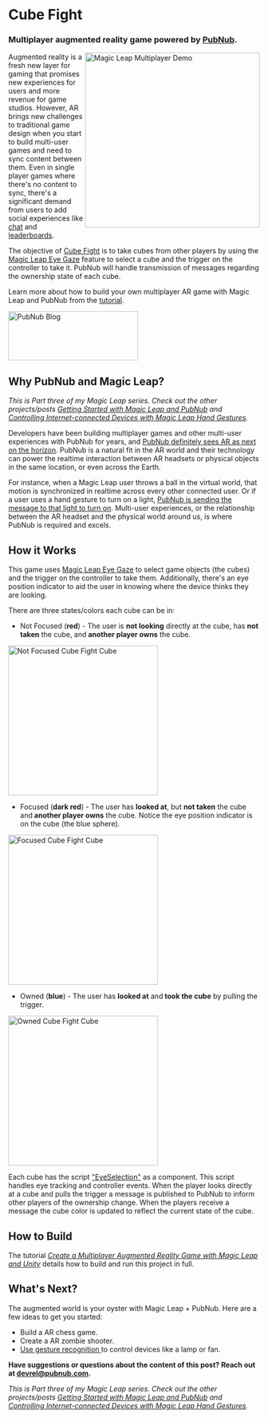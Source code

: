# Cube Fight

### Multiplayer augmented reality game powered by [PubNub](https://www.pubnub.com/?devrel_gh=Cube-Fight).

<img src="/Magic-Leap-Multiplayer-Demo-op.gif?raw=true" alt="Magic Leap Multiplayer Demo" width="350" align="right" />

Augmented reality is a fresh new layer for gaming that promises new experiences for users and more revenue for game studios. However, AR brings new challenges to traditional game design when you start to build multi-user games and need to sync content between them. Even in single player games where there's no content to sync, there's a significant demand from users to add social experiences like <a href="https://www.pubnub.com/products/chatengine/?devrel_gh=Cube-Fight" target="_blank" rel="noopener">chat</a> and <a href="https://www.pubnub.com/blog/realtime-highscores-leaderboards-in-unity/?devrel_gh=Cube-Fight" target="_blank" rel="noopener">leaderboards</a>.

The objective of <a href="https://github.com/chandler767/Cube-Fight" target="_blank" rel="noopener">Cube Fight</a> is to take cubes from other players by using the <a href="https://creator.magicleap.com/learn/tutorials/eye-gaze-unity" target="_blank" rel="noopener">Magic Leap Eye Gaze</a> feature to select a cube and the trigger on the controller to take it. PubNub will handle transmission of messages regarding the ownership state of each cube.

Learn more about how to build your own multiplayer AR game with Magic Leap and PubNub from the [tutorial](https://www.pubnub.com/blog/Multiplayer-Augmented-Reality-Game-Magic-Leap-unity/?devrel_gh=Cube-Fight).

<a href="https://www.pubnub.com/blog/Multiplayer-Augmented-Reality-Game-Magic-Leap-unity/?devrel_gh=Cube-Fight">
    <img alt="PubNub Blog" src="https://i.imgur.com/aJ927CO.png" width=260 height=98/>
</a>

## Why PubNub and Magic Leap?
<em>This is Part three of my Magic Leap series. Check out the other projects/posts <a href="https://www.pubnub.com/blog/getting-started-with-magic-leap-and-unity?devrel_gh=cube-fight" target="_blank" rel="noopener">Getting Started with Magic Leap and PubNub</a> and <a href="https://www.pubnub.com/blog/magic-leap-controlling-internet-connected-devices-lights-doors-with-hand-gestures/?devrel_gh=Cube-Fight" target="_blank" rel="noopener">Controlling Internet-connected Devices with Magic Leap Hand Gestures</a>.</em>

Developers have been building multiplayer games and other multi-user experiences with PubNub for years, and <a href="https://www.pubnub.com/blog/getting-started-with-magic-leap-and-unity?devrel_gh=Cube-Fight" target="_blank" rel="noopener">PubNub definitely sees AR as next on the horizon</a>. PubNub is a natural fit in the AR world and their technology can power the realtime interaction between AR headsets or physical objects in the same location, or even across the Earth.

For instance, when a Magic Leap user throws a ball in the virtual world, that motion is synchronized in realtime across every other connected user. Or if a user uses a hand gesture to turn on a light, <a href="https://github.com/chandler767/Magic-Leap-IoT-Example" target="_blank" rel="noopener">PubNub is sending the message to that light to turn on</a>. Multi-user experiences, or the relationship between the AR headset and the physical world around us, is where PubNub is required and excels.

## How it Works
This game uses <a href="https://creator.magicleap.com/learn/tutorials/eye-gaze-unity" target="_blank" rel="noopener">Magic Leap Eye Gaze</a> to select game objects (the cubes) and the trigger on the controller to take them. Additionally, there's an eye position indicator to aid the user in knowing where the device thinks they are looking.

There are three states/colors each cube can be in:

* Not Focused (<strong>red</strong>) - The user is <strong>not looking</strong> directly at the cube, has <strong>not taken</strong> the cube, and<strong> another player owns</strong> the cube.

<img src="https://www.pubnub.com/blog/wp-content/uploads/2018/10/image-red-1024x768.jpg" alt="Not Focused Cube Fight Cube" width="300" align="center" />

 * Focused (<strong>dark red</strong>) - The user has <strong>looked at</strong>, but <strong>not taken</strong> the cube and<strong> another player owns</strong> the cube. Notice the eye position indicator is on the cube (the blue sphere).
 
 <img src="https://www.pubnub.com/blog/wp-content/uploads/2018/10/selected-1024x768.jpg" alt="Focused Cube Fight Cube" width="300" align="center" />
 
 * Owned (<strong>blue</strong>) - The user has <strong>looked at</strong> and<strong> took the cube</strong> by pulling the trigger.
 
 <img src="https://www.pubnub.com/blog/wp-content/uploads/2018/10/image-blue-1024x768.jpg" alt="Owned Cube Fight Cube" width="300" align="center" />
 
Each cube has the script <a href="https://github.com/chandler767/Cube-Fight/blob/master/Cube-Fight/Assets/EyeSelection.cs" target="_blank" rel="noopener">"EyeSelection"</a> as a component. This script handles eye tracking and controller events. When the player looks directly at a cube and pulls the trigger a message is published to PubNub to inform other players of the ownership change. When the players receive a message the cube color is updated to reflect the current state of the cube.

## How to Build 

The tutorial [*Create a Multiplayer Augmented Reality Game with Magic Leap and Unity*](https://www.pubnub.com/blog/Multiplayer-Augmented-Reality-Game-Magic-Leap-unity/?devrel_gh=Cube-Fight) details how to build and run this project in full.

## What's Next?
The augmented world is your oyster with Magic Leap + PubNub. Here are a few ideas to get you started:
<ul>
 	<li>Build a AR chess game.</li>
 	<li>Create a AR zombie shooter.</li>
 	<li><a href="https://github.com/chandler767/Magic-Leap-Gesture-IoT-Example" target="_blank" rel="noopener">Use gesture recognition </a>to control devices like a lamp or fan.</li>
</ul>

<strong>Have suggestions or questions about the content of this post? Reach out at <a href="mailto:devrel@pubnub.com" target="_blank" rel="noopener" data-rawhref="mailto:devrel@pubnub.com">devrel@pubnub.com</a>.</strong>

<em>This is Part three of my Magic Leap series. Check out the other projects/posts <a href="https://www.pubnub.com/blog/getting-started-with-magic-leap-and-unity?devrel_gh=cube-fight" target="_blank" rel="noopener">Getting Started with Magic Leap and PubNub</a> and <a href="https://www.pubnub.com/blog/magic-leap-controlling-internet-connected-devices-lights-doors-with-hand-gestures/?devrel_gh=Cube-Fight" target="_blank" rel="noopener">Controlling Internet-connected Devices with Magic Leap Hand Gestures</a>.</em>

